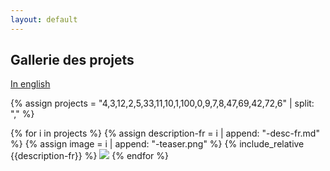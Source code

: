 ```yaml
---
layout: default
---
```


## Gallerie des projets

[In english](./index.html)

{% assign projects = "4,3,12,2,5,33,11,10,1,100,0,9,7,8,47,69,42,72,6" | split: "," %}

{% for i in projects %}
  {% assign description-fr = i | append: "-desc-fr.md" %}
  {% assign image = i | append: "-teaser.png" %}
  {% include_relative {{description-fr}} %}
  ![]({{image}})
{% endfor %} 


<!-- {% include_relative 0-desc-fr.md %} -->